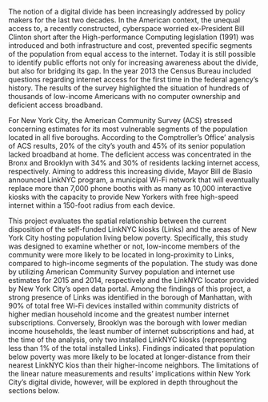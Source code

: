 

The notion of a digital divide has been increasingly addressed by policy makers for the last two decades. In the American context, the unequal access to, a recently constructed, cyberspace worried ex-President Bill Clinton short after the High-performance Computing legislation (1991) was introduced and both infrastructure and cost, prevented specific segments of the population from equal access to the internet. Today it is still possible to identify public efforts not only for increasing awareness about the divide, but also for bridging its gap. In the year 2013 the Census Bureau included questions regarding internet access for the first time in the federal agency’s history. The results of the survey highlighted the situation of hundreds of thousands of low-income Americans with no computer ownership and deficient access broadband.

For New York City, the American Community Survey (ACS) stressed concerning estimates for its most vulnerable segments of the population located in all five boroughs. According to the Comptroller’s Office’ analysis of ACS results, 20% of the city’s youth and 45% of its senior population lacked broadband at home. The deficient access was concentrated in the Bronx and Brooklyn with 34% and 30% of residents lacking internet access, respectively.  Aiming to address this increasing divide, Mayor Bill de Blasio announced LinkNYC program, a municipal Wi-Fi network that will eventually replace more than 7,000 phone booths with as many as 10,000 interactive kiosks with the capacity to provide New Yorkers with free high-speed internet within a 150-foot radius from each device.

This project evaluates the spatial relationship between the current disposition of the self-funded LinkNYC kiosks (Links) and the areas of New York City hosting population living below poverty. Specifically, this study was designed to examine whether or not, low-income members of the community were more likely to be located in long-proximity to Links, compared to high-income segments of the population. The study was done by utilizing American Community Survey population and internet use estimates for 2015 and 2014, respectively and the LinkNYC locator provided by New York City’s open data portal. Among the findings of this project, a strong presence of Links was identified in the borough of Manhattan, with 90% of total free Wi-Fi devices installed within community districts of higher median household income and the greatest number internet subscriptions. Conversely, Brooklyn was the borough with lower median income households, the least number of internet subscriptions and had, at the time of the analysis, only two installed LinkNYC kiosks (representing less than 1% of the total installed Links). Findings indicated that population below poverty was more likely to be located at longer-distance from their nearest LinkNYC kios than their higher-income neighbors. The limitations of the linear nature measurements and results’ implications within New York City’s digital divide, however, will be explored in depth throughout the sections below.  
